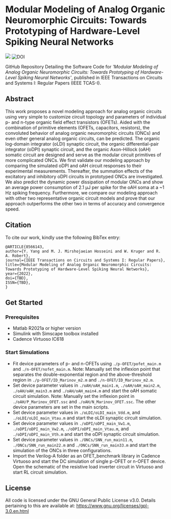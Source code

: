 # Modular Modeling of Analog Organic Neuromorphic Circuits: Towards Prototyping of Hardware-Level Spiking Neural Networks

![](https://img.shields.io/badge/license-GPL-blue.svg)
![DOI](https://img.shields.io/badge/DOI-TBD-brightgreen.svg)

GitHub Repository Detailing the Software Code for *'Modular Modeling of Analog Organic Neuromorphic Circuits: Towards Prototyping of Hardware-Level Spiking Neural Networks'*, published in IEEE Transactions on Circuits and Systems I: Regular Papers (IEEE TCAS-I).

## Abstract
This work proposes a novel modeling approach for analog organic circuits using very simple to customize circuit topology and parameters of individual p- and n-type organic field effect transistors (OFETs). Aided with the combination of primitive elements (OFETs, capacitors, resistors), the convoluted behavior of analog organic neuromorphic circuits (ONCs) and even other general analog organic circuits, can be predicted. The organic log-domain integrator (oLDI) synaptic circuit, the organic differential-pair integrator (oDPI) synaptic circuit, and the organic Axon-Hillock (oAH) somatic circuit are designed and serve as the modular circuit primitives of more complicated ONCs. We first validate our modeling approach by comparing the simulated oDPI and oAH circuit responses to their experimental measurements. Thereafter, the summation effects of the excitatory and inhibitory oDPI circuits in prototyped ONCs are investigated. We also predict the dynamic power dissipation of modular ONCs and show an average power consumption of 2.1 μJ per spike for the oAH soma at a ~1 Hz spiking frequency. Furthermore, we compare our modeling approach with other two representative organic circuit models and prove that our approach outperforms the other two in terms of accuracy and convergence speed.

## Citation

To cite our work, kindly use the following BibTex entry:

```
@ARTICLE{8566143,
author={Y. Yang and M. J. Mirshojaeian Hosseini and W. Kruger and R. A. Robert},
journal={IEEE Transactions on Circuits and Systems I: Regular Papers},
title={Modular Modeling of Analog Organic Neuromorphic Circuits: Towards Prototyping of Hardware-Level Spiking Neural Networks},
year={2022},
doi={TBD},
ISSN={TBD},
}
```

## Get Started

### Prerequisites
- Matlab R2021a or higher version
- Simulink with Simscape toolbox installed
- Cadence Virtuoso IC618

### Start Simulations

- Fit device parameters of p- and n-OFETs using `./p-OFET/pofet_main.m` and `./n-OFET/nofet_main.m`. Note: Manually set the inflexion point that separates the double-exponential region and the above-threshold region in `./p-OFET/ID_Marinov_m2.m` and `./n-OFET/ID_Marinov_m2.m`.
- Set device parameter values in `./oAH/oAH_main1.m`, `./oAH/oAH_main2.m`, `./oAH/oAH_main3.m` and `./oAH/oAH_main4.m` and start the oAH somatic circuit simulation. Note: Manually set the inflexion point in `./oAH/P_Marinov_OFET.ssc` and `./oAH/N_Marinov_OFET.ssc`. The other device parameters are set in the main scripts.
- Set device parameter values in `./oLDI/oLDI_main_Vdd.m`, and `./oLDI/oLDI_main_Vtau.m` and start the oLDI synaptic circuit simulation.
- Set device parameter values in `./oDPI/oDPI_main_Vw1.m`, `./oDPI/oDPI_main_Vw2.m`, `./oDPI/oDPI_main_Vtau.m`, and `./oDPI/oDPI_main_Vth.m` and start the oDPI synaptic circuit simulation.
- Set device parameter values in `./ONCs/SNN_run_main11.m`, `./ONCs/SNN_run_main22.m` and `./ONCs/SNN_run_main33.m` and start the simulation of the ONCs in three configurations.
- Import the Verilog-A folder as an OFET_benchmark library in Cadence Virtuoso and start the DC simulation of single p-OFET or n-OFET device. Open the schematic of the resistive load inverter circuit in Virtuoso and start RL circuit simulation.





## License
All code is licensed under the GNU General Public License v3.0. Details pertaining to this are available at: https://www.gnu.org/licenses/gpl-3.0.en.html

